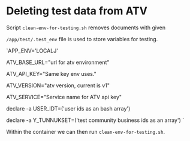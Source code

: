 # Deleting test data from ATV

Script `clean-env-for-testing.sh` removes documents with given  

`/app/test/.test_env` file is used to store variables for testing.


`APP_ENV='LOCALJ'

ATV_BASE_URL="url for atv environment"

ATV_API_KEY="Same key env uses."

ATV_VERSION="atv version, current is v1"

ATV_SERVICE="Service name for ATV api key"

declare -a USER_IDT=('user ids as an bash array')

declare -a Y_TUNNUKSET=('test community business ids as an array')
`

Within the container we can then run `clean-env-for-testing.sh`.

